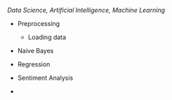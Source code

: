 *Data Science, Artificial Intelligence, Machine Learning*

- Preprocessing
  - Loading data

- Naive Bayes
- Regression
- Sentiment Analysis
- 